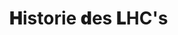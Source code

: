 # <span style="font-weight:bolder;">H</span>istorie <span style="font-weight:bolder;">d</span>es <span style="font-weight:bolder;">L</span>HC's
